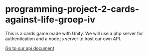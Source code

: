 # programming-project-2-cards-against-life-groep-iv

This is a cards game made with Unity. We will use a php server for authentication and a node.js server to host our own API.

<a href="API_document.pdf" download>Go to our api document</a>
